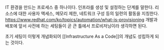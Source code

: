 IT 환경을 만드는 프로세스 중 하나이다.
인프라를 생성 및 설정하는 단계를 말한다. 
리소스에 대한 사용자 액세스, 메모리 제한, 네트워크 구성 등의 일련의 활동을 지칭한다. 
https://www.redhat.com/ko/topics/automation/what-is-provisioning
개발과 배포에 앞서 사전에 하는 세팅들이 곧 큰 틀에서 프로비저닝이라 생각하면 된다.

초기 세팅이 이렇게 개념화되어 [[Infrastructure As a Code]]의 개념도 성립하게 되는 것이다. 